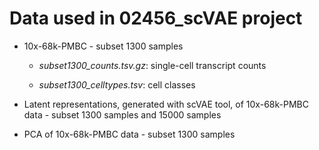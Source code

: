 # Data used in 02456_scVAE project

* 10x-68k-PMBC - subset 1300 samples

	- *subset1300_counts.tsv.gz*: single-cell transcript counts 

	- *subset1300_celltypes.tsv*: cell classes

* Latent representations, generated with scVAE tool, of 10x-68k-PMBC data - subset 1300 samples and 15000 samples

* PCA of 10x-68k-PMBC data - subset 1300 samples
